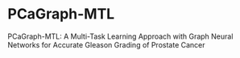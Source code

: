 # PCaGraph-MTL
PCaGraph-MTL: A Multi-Task Learning Approach with Graph Neural Networks for Accurate Gleason Grading of Prostate Cancer
